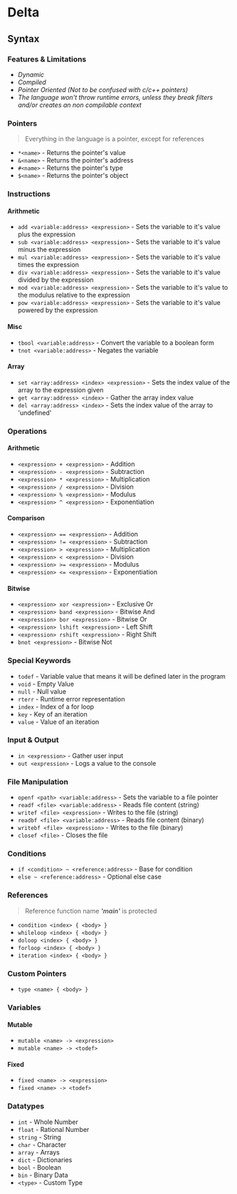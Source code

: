 # Delta

## Syntax
### Features & Limitations
* *Dynamic*
* *Compiled*
* *Pointer Oriented (Not to be confused with c/c++ pointers)*
* *The language won't throw runtime errors, unless they break filters and/or creates an non compilable context*

### Pointers
> Everything in the language is a pointer, except for references
* `*<name>` - Returns the pointer's value
* `&<name>` - Returns the pointer's address
* `#<name>` - Returns the pointer's type
* `$<name>` - Returns the pointer's object

### Instructions
#### Arithmetic
* `add <variable:address> <expression>` - Sets the variable to it's value plus the expression
* `sub <variable:address> <expression>` - Sets the variable to it's value minus the expression
* `mul <variable:address> <expression>` - Sets the variable to it's value times the expression
* `div <variable:address> <expression>` - Sets the variable to it's value divided by the expression
* `mod <variable:address> <expression>` - Sets the variable to it's value to the modulus relative to the expression
* `pow <variable:address> <expression>` - Sets the variable to it's value powered by the expression
#### Misc
* `tbool <variable:address>` - Convert the variable to a boolean form
* `tnot <variable:address>` - Negates the variable
#### Array
* `set <array:address> <index> <expression>` - Sets the index value of the array to the expression given
* `get <array:address> <index>` - Gather the array index value
* `del <array:address> <index>` - Sets the index value of the array to 'undefined'

### Operations

#### Arithmetic
* `<expression> + <expression>` - Addition
* `<expression> - <expression>` - Subtraction
* `<expression> * <expression>` - Multiplication
* `<expression> / <expression>` - Division
* `<expression> % <expression>` - Modulus
* `<expression> ^ <expression>` - Exponentiation

#### Comparison
* `<expression> == <expression>` - Addition
* `<expression> != <expression>` - Subtraction
* `<expression> > <expression>` - Multiplication
* `<expression> < <expression>` - Division
* `<expression> >= <expression>` - Modulus
* `<expression> <= <expression>` - Exponentiation

#### Bitwise
* `<expression> xor <expression>` - Exclusive Or
* `<expression> band <expression>` - Bitwise And
* `<expression> bor <expression>` - Bitwise Or
* `<expression> lshift <expression>` - Left Shift
* `<expression> rshift <expression>` - Right Shift
* `bnot <expression>` - Bitwise Not

### Special Keywords
* `todef` - Variable value that means it will be defined later in the program
* `void` - Empty Value
* `null` - Null value
* `rterr` - Runtime error representation 
* `index` - Index of a for loop
* `key` - Key of an iteration
* `value` - Value of an iteration 

### Input & Output
* `in <expression>` - Gather user input
* `out <expression>` - Logs a value to the console

### File Manipulation
* `openf <path> <variable:address>` - Sets the variable to a file pointer
* `readf <file> <variable:address>` - Reads file content (string)
* `writef <file> <expression>` - Writes to the file (string)
* `readbf <file> <variable:address>` - Reads file content (binary)
* `writebf <file> <expression>` - Writes to the file (binary)
* `closef <file>` - Closes the file

### Conditions
* `if <condition> ~ <reference:address>` - Base for condition
* `else ~ <reference:address>` - Optional else case

### References
> Reference function name ***'main'*** is protected
* `condition <index> { <body> }`
* `whileloop <index> { <body> }`
* `doloop <index> { <body> }`
* `forloop <index> { <body> }`
* `iteration <index> { <body> }`

### Custom Pointers
* `type <name> { <body> }`

### Variables
#### Mutable
* `mutable <name> -> <expression>`
* `mutable <name> -> <todef>`
#### Fixed
* `fixed <name> -> <expression>`
* `fixed <name> -> <todef>`

### Datatypes
* `int` - Whole Number
* `float` - Rational Number
* `string` - String
* `char` - Character
* `array` - Arrays
* `dict` - Dictionaries
* `bool` - Boolean
* `bin` - Binary Data
* `<type>` - Custom Type